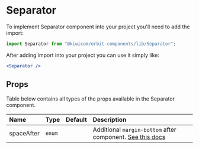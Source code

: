 # Separator

To implement Separator component into your project you'll need to add the import:

```jsx
import Separator from "@kiwicom/orbit-components/lib/Separator";
```

After adding import into your project you can use it simply like:

```jsx
<Separator />
```

## Props

Table below contains all types of the props available in the Separator component.

| Name       | Type   | Default | Description                                                                                                                                                    |
| :--------- | :----- | :------ | :------------------------------------------------------------------------------------------------------------------------------------------------------------- |
| spaceAfter | `enum` |         | Additional `margin-bottom` after component. [See this docs](https://github.com/kiwicom/orbit/tree/master/packages/orbit-components/src/common/getSpacingToken) |

